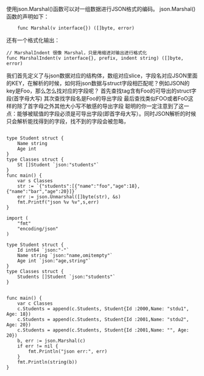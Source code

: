 使用json.Marshal()函数可以对一组数据进行JSON格式的编码。 json.Marshal()函数的声明如下：
```
    func Marshal(v interface{}) ([]byte, error)
```
还有一个格式化输出：
```
// MarshalIndent 很像 Marshal，只是用缩进对输出进行格式化
func MarshalIndent(v interface{}, prefix, indent string) ([]byte, error)
```
我们首先定义了与json数据对应的结构体，数组对应slice，字段名对应JSON里面的KEY，在解析的时候，如何将json数据与struct字段相匹配呢？例如JSON的key是Foo，那么怎么找对应的字段呢？
首先查找tag含有Foo的可导出的struct字段(首字母大写)
其次查找字段名是Foo的导出字段
最后查找类似FOO或者FoO这样的除了首字母之外其他大小写不敏感的导出字段
聪明的你一定注意到了这一点：能够被赋值的字段必须是可导出字段(即首字母大写）。同时JSON解析的时候只会解析能找得到的字段，找不到的字段会被忽略，
```

type Student struct {
	Name string
	Age int
}
type Classes struct {
	St []Student `json:"students"`
}
func main() {
	var s Classes
	str := `{"students":[{"name":"foo","age":18},{"name":"bar","age":20}]}`
	err := json.Unmarshal([]byte(str), &s)
	fmt.Printf("json %v %v",s,err)
}
```

```
import (
	"fmt"
	"encoding/json"
)

type Student struct {
	Id int64 `json:"-"`
	Name string `json:"name,omitempty"`
	Age int `json:"age,string"`
}
type Classes struct {
	Students []Student `json:"students"`
}


func main() {
	var c Classes
	c.Students = append(c.Students, Student{Id :2000,Name: "stdu1", Age: 18})
	c.Students = append(c.Students, Student{Id :2001,Name: "stdu2", Age: 20})
	c.Students = append(c.Students, Student{Id :2001,Name: "", Age: 20})
	b, err := json.Marshal(c)
	if err != nil {
		fmt.Println("json err:", err)
	}
	fmt.Println(string(b))
}
```
